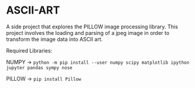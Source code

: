 # ASCII-ART
 A side project that explores the PILLOW image processing library. This project involves the loading and parsing of a jpeg image in order to transform the image data into ASCII art.

Required Libraries:

 NUMPY -> `python -m pip install --user numpy scipy matplotlib ipython jupyter pandas sympy nose`

 PILLOW -> `pip install Pillow`
